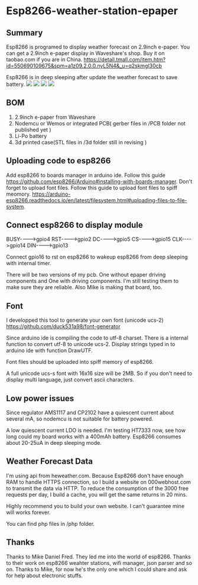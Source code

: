 # Esp8266-weather-station-epaper
## Summary
Esp8266 is programed to display weather forecast on 2.9inch e-paper.
You can get a 2.9inch e-paper display in Waveshare's shop. Buy it on taobao.com if you are in China. https://detail.tmall.com/item.htm?id=550690109675&spm=a1z09.2.0.0.nyL5N4&_u=q2skmgl30cb

Esp8266 is in deep sleeping after update the weather forecast to save battery.
![](https://github.com/duck531a98/esp8266-weather-station-epaper/raw/master/pics/20170623_232157.jpg)
![](https://github.com/duck531a98/esp8266-weather-station-epaper/raw/master/pics/20170624_214454.jpg)
![](https://github.com/duck531a98/esp8266-weather-station-epaper/raw/master/pics/20170624_214405.jpg)
![](https://github.com/duck531a98/esp8266-weather-station-epaper/raw/master/pics/20170623_220040.jpg)

## BOM
1. 2.9inch e-paper from Waveshare
2. Nodemcu or Wemos or integrated PCB( gerber files in /PCB folder not published yet )
3. Li-Po battery
4. 3d printed case(STL files in /3d folder still in revising )

## Uploading code to esp8266
Add esp8266 to boards manager in arduino ide. Follow this guide https://github.com/esp8266/Arduino#installing-with-boards-manager.
Don't forget to upload font files. Follow this guide to upload font files to spiff meomory. https://arduino-esp8266.readthedocs.io/en/latest/filesystem.html#uploading-files-to-file-system.

## Connect esp8266 to display module
BUSY---->gpio4
RST---->gpio2
DC---->gpio5
CS---->gpio15
CLK---->gpio14
DIN---->gpio13

Connect gpio16 to rst on esp8266 to wakeup esp8266 from deep sleeping with internal timer.

There will be two versions of my pcb. One without epaper driving components and One with driving components. I'm still testing them to make sure they are reliable. Also Mike is making that board, too.

## Font
I developped this tool to generate your own font (unicode ucs-2)
https://github.com/duck531a98/font-generator

Since arduino ide is compiling the code to utf-8 charset. There is a internal function to convert utf-8 to unicode ucs-2. Display strings typed in to arduino ide with function DrawUTF.

Font files should be uploaded into spiff memory of esp8266.

A full unicode ucs-s font with 16x16 size will be 2MB. So if you don't need to display multi language, just convert ascii characters.

## Low power issues
Since regulator AMS1117 and CP2102 have a quiescent current about several mA, so nodemcu is not suitable for battery powered.

A low quiescent current LDO is needed. I'm testing HT7333 now, see how long could my board works with a 400mAh battery. Esp8266 consumes about 20-25uA in deep sleeping mode.

## Weather Forecast Data
I'm using api from heweather.com. Because Esp8266 don't have enough RAM to handle HTTPS connection, so I build a website on 000webhost.com to transmit the data via HTTP. To reduce the consumption of the 3000 free requests per day, I build a cache, you will get the same returns in 20 mins.

Highly recommend you to build your own website. I can't guarantee mine will works forever.

You can find php files in /php folder.

## Thanks
Thanks to Mike Daniel Fred. They led me into the world of esp8266. Thanks to their work on esp8266 weahter stations, wifi manager, json parser and so on. Thanks to Mike, for now he's the only one which I could share and ask for help about electronic stuffs.